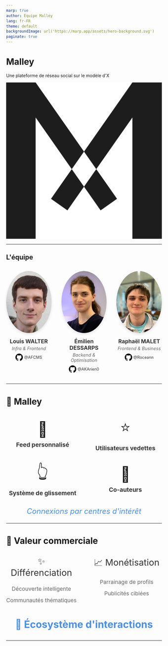 ```yaml
---
marp: true
author: Équipe Malley
lang: fr-FR
theme: default
backgroundImage: url('https://marp.app/assets/hero-background.svg')
paginate: true
---
```


# Malley

Une plateforme de réseau social sur le modèle d'X

![w:200 bg right](../public/favicon.svg)

---

## L'équipe

<style scoped>
.image-row {
  display: flex;
  justify-content: space-around;
  align-items: flex-start;
  margin: 2rem 0;
  gap: 2rem;
}

.image-item {
  display: flex;
  flex-direction: column;
  align-items: center;
  text-align: center;
  flex: 1;
}

.square-image {
  width: 200px;
  height: 200px;
  object-fit: cover;
  border-radius: 50%;
  box-shadow: 0 4px 8px rgba(0,0,0,0.1);
}

.image-text {
  margin-top: 1rem;
  font-size: 1.1rem;
  font-weight: bold;
  color: #333;
}

.role-text {
  font-size: 0.9rem;
  font-style: italic;
  color: #666;
  margin-top: 0.25rem;
}

.github-link {
  margin-top: 0.5rem;
}

.github-link a {
  color: #333;
  text-decoration: none;
  font-size: 0.8rem;
  display: inline-flex;
  align-items: center;
  gap: 0.25rem;
}

.github-icon {
  width: 24px;
  height: 24px;
}

.github-link a:hover {
  color: #0066cc;
}
</style>

<div class="image-row">
  <div class="image-item">
    <img src="./assets/profiles/AFCMS.png" alt="Posts" class="square-image">
    <div class="image-text">Louis WALTER</div>
    <div class="role-text">Infra & Frontend</div>
    <div class="github-link">
      <a href="https://github.com/AFCMS" target="_blank">
        <img src="./assets/simpleicons/github.svg" class="github-icon"/>
        @AFCMS
      </a>
    </div>

  </div>
  <div class="image-item">
    <img src="./assets/profiles/emimi.png" alt="Interactions" class="square-image">
    <div class="image-text">Émilien DESSARPS</div>
    <div class="role-text">Backend & Optimisation</div>
    <div class="github-link">
      <a href="https://github.com/AKArien0" target="_blank">
        <img src="./assets/simpleicons/github.svg" class="github-icon"/>
        @AKArien0
      </a>
    </div>

  </div>
  <div class="image-item">
    <img src="./assets/profiles/raphael.jpg" alt="Profils" class="square-image">
    <div class="image-text">Raphaël MALET</div>
    <div class="role-text">Frontend & Business</div>
    <div class="github-link">
      <a href="https://github.com/Roceann" target="_blank">
        <img src="./assets/simpleicons/github.svg" class="github-icon"/>
        @Roceann
      </a>
    </div>
  </div>
</div>

---

<style scoped>
.features-grid {
  display: grid;
  grid-template-columns: 1fr 1fr;
  gap: 2rem;
  margin: 2rem 0;
  align-items: center;
}

.feature-item {
  display: flex;
  flex-direction: column;
  align-items: center;
  text-align: center;
}

.feature-icon {
  font-size: 3rem;
  margin-bottom: 0.5rem;
}

.feature-text {
  font-size: 1.2rem;
  font-weight: bold;
  color: #333;
}

.mission-text {
  font-size: 1.5rem;
  font-style: italic;
  color: #4A90E2;
  text-align: center;
  margin: 1.5rem 0;
}
</style>

# 🌟 Malley

<div class="features-grid">
  <div class="feature-item">
    <div class="feature-icon">📱</div>
    <div class="feature-text">Feed personnalisé</div>
  </div>
  <div class="feature-item">
    <div class="feature-icon">⭐</div>
    <div class="feature-text">Utilisateurs vedettes</div>
  </div>
  <div class="feature-item">
    <div class="feature-icon">👆</div>
    <div class="feature-text">Système de glissement</div>
  </div>
  <div class="feature-item">
    <div class="feature-icon">🤝</div>
    <div class="feature-text">Co-auteurs</div>
  </div>
</div>

<div class="mission-text">
Connexions par centres d'intérêt
</div>

---

<style scoped>
.commercial-grid {
  display: grid;
  grid-template-columns: 1fr 1fr;
  gap: 3rem;
  margin: 2rem 0;
}

.commercial-section {
  text-align: center;
}

.section-title {
  font-size: 1.8rem;
  margin-bottom: 1.5rem;
  color: #333;
}

.item-list {
  list-style: none;
  padding: 0;
}

.item-list li {
  font-size: 1.1rem;
  margin: 1rem 0;
  color: #666;
}

.unique-value {
  font-size: 2rem;
  font-weight: bold;
  color: #4A90E2;
  text-align: center;
  margin: 2rem 0;
}
</style>

# 💼 Valeur commerciale

<div class="commercial-grid">
  <div class="commercial-section">
    <div class="section-title">✨ Différenciation</div>
    <ul class="item-list">
      <li>Découverte intelligente</li>
      <li>Communautés thématiques</li>
    </ul>
  </div>
  <div class="commercial-section">
    <div class="section-title">📈 Monétisation</div>
    <ul class="item-list">
      <li>Parrainage de profils</li>
      <li>Publicités ciblées</li>
    </ul>
  </div>
</div>

<div class="unique-value">
🔗 Écosystème d'interactions
</div>

---

